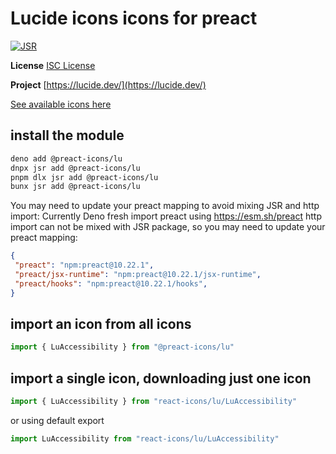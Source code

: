 # Lucide icons icons for preact

[![JSR](https://jsr.io/badges/@preact-icons/lu)](https://jsr.io/@preact-icons/lu)

**License** [ISC License](https://lucide.dev/license)

**Project** [https://lucide.dev/](https://lucide.dev/)

[See available icons here](https://react-icons.deno.dev/lu)

## install the module

```bash
deno add @preact-icons/lu
dnpx jsr add @preact-icons/lu
pnpm dlx jsr add @preact-icons/lu
bunx jsr add @preact-icons/lu
```

You may need to update your preact mapping to avoid mixing JSR and http import:
Currently Deno fresh import preact using https://esm.sh/preact http import can not be mixed with JSR package, so you may need to update your preact mapping:
```json
{
 "preact": "npm:preact@10.22.1",
 "preact/jsx-runtime": "npm:preact@10.22.1/jsx-runtime",
 "preact/hooks": "npm:preact@10.22.1/hooks",
}
```

## import an icon from all icons

```ts
import { LuAccessibility } from "@preact-icons/lu"
```

## import a single icon, downloading just one icon

```ts
import { LuAccessibility } from "react-icons/lu/LuAccessibility"
```

or using default export

```ts
import LuAccessibility from "react-icons/lu/LuAccessibility"
```
